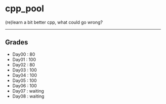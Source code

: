 # cpp_pool
(re)learn a bit better cpp, what could go wrong?

---

## Grades

- Day00 : 80
- Day01 : 100
- Day02 : 80
- Day03 : 100
- Day04 : 100
- Day05 : 100
- Day06 : 100
- Day07 : waiting
- Day08 : waiting
